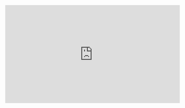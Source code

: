<iframe width="560" height="315" src="https://www.youtube.com/embed/PRVGV7DuZgY" frameborder="0" allow="accelerometer; autoplay; encrypted-media; gyroscope; picture-in-picture" allowfullscreen></iframe>
